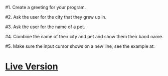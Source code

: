 #1. Create a greeting for your program.

#2. Ask the user for the city that they grew up in.

#3. Ask the user for the name of a pet.

#4. Combine the name of their city and pet and show them their band name.

#5. Make sure the input cursor shows on a new line, see the example at:
#   [Live Version](https://replit.com/@MihirMore1/band-name-generator-start#main.py)

